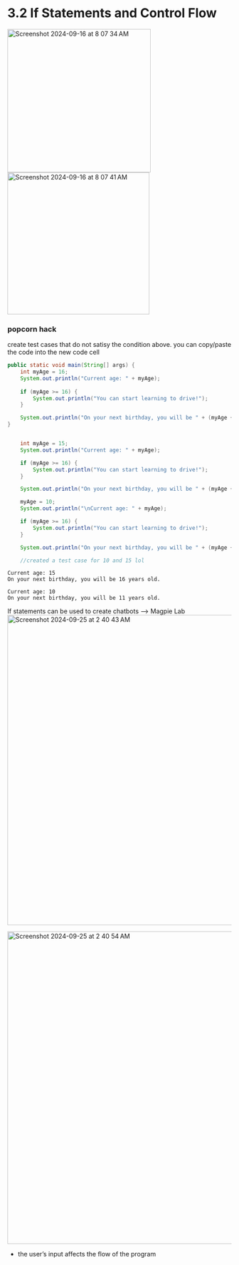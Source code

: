 # 3.2 If Statements and Control Flow
<a id="if-statements"></a>

<img width="322" alt="Screenshot 2024-09-16 at 8 07 34 AM" src="https://github.com/user-attachments/assets/4409a622-5497-4495-b23c-ad25597e80bf">
<img width="319" alt="Screenshot 2024-09-16 at 8 07 41 AM" src="https://github.com/user-attachments/assets/25c381e4-e5c9-47dc-aaa5-d3892d5b8738">


### popcorn hack
create test cases that do not satisy the condition above. you can copy/paste the code into the new code cell


```Java
public static void main(String[] args) {
    int myAge = 16;
    System.out.println("Current age: " + myAge);
    
    if (myAge >= 16) {
        System.out.println("You can start learning to drive!");
    }

    System.out.println("On your next birthday, you will be " + (myAge + 1) + " years old!");
}
```


```Java

    int myAge = 15;
    System.out.println("Current age: " + myAge);

    if (myAge >= 16) {
        System.out.println("You can start learning to drive!");
    }

    System.out.println("On your next birthday, you will be " + (myAge + 1) + " years old.");

    myAge = 10;
    System.out.println("\nCurrent age: " + myAge);

    if (myAge >= 16) {
        System.out.println("You can start learning to drive!");
    }

    System.out.println("On your next birthday, you will be " + (myAge + 1) + " years old.");

    //created a test case for 10 and 15 lol


```

    Current age: 15
    On your next birthday, you will be 16 years old.
    
    Current age: 10
    On your next birthday, you will be 11 years old.


If statements can be used to create chatbots 
--> Magpie Lab
<img width="697" alt="Screenshot 2024-09-25 at 2 40 43 AM" src="https://github.com/user-attachments/assets/8af679b4-0f17-46d3-b080-0d6403620d7b">

<img width="702" alt="Screenshot 2024-09-25 at 2 40 54 AM" src="https://github.com/user-attachments/assets/13d01b26-6c2c-4e37-bd56-1eb1b18e0217">

- the user’s input affects the flow of the program
